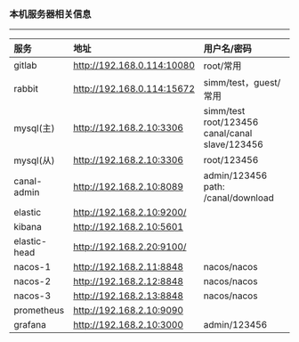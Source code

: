 ### 本机服务器相关信息 
-------------------------------------------------------
| 服务 | 地址 | 用户名/密码 |
|:------------------|:------------------------|:------------------|
| gitlab | http://192.168.0.114:10080 | root/常用 |
| rabbit | http://192.168.0.114:15672 | simm/test，guest/常用 |
| mysql(主)  | http://192.168.2.10:3306  | simm/test  root/123456  canal/canal  slave/123456|
| mysql(从)  | http://192.168.2.10:3306  | root/123456|
| canal-admin  | http://192.168.2.10:8089  | admin/123456  path: /canal/download |
| elastic  | http://192.168.2.10:9200/  |  |
| kibana   | http://192.168.2.10:5601  |  |
| elastic-head  | http://192.168.2.20:9100/  |  |
| nacos-1  | http://192.168.2.11:8848  | nacos/nacos |
| nacos-2  | http://192.168.2.12:8848  | nacos/nacos |
| nacos-3  | http://192.168.2.13:8848  | nacos/nacos |
| prometheus  | http://192.168.2.10:9090  |  |
| grafana  | http://192.168.2.10:3000  |  admin/123456 |